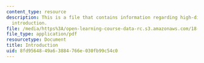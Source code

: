 ```yaml
---
content_type: resource
description: This is a file that contains information regarding high-dimensional statistics
  introduction.
file: /media/https%3A/open-learning-course-data-rc.s3.amazonaws.com/18-s997-high-dimensional-statistics-spring-2015/8fd9564849a63884766e030fb99c54c0_MIT18_S997S15_Introduction.pdf
file_type: application/pdf
resourcetype: Document
title: Introduction
uid: 8fd95648-49a6-3884-766e-030fb99c54c0
---
```

